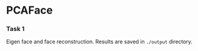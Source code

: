 # PCAFace

### Task 1

Eigen face and face reconstruction. Results are saved in `./output` directory. 